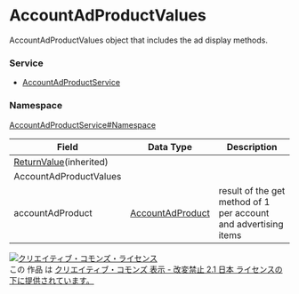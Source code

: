 # AccountAdProductValues
AccountAdProductValues object that includes the ad display methods.
### Service
+ [AccountAdProductService](../../services/AccountAdProductService.md)

### Namespace
[AccountAdProductService#Namespace](../../services/AccountAdProductService.md#namespace)

| Field | Data Type | Description | 
|---|---|---|
| <a href="../Common/ReturnValue.md">ReturnValue</a>(inherited)|||
| AccountAdProductValues|||
| accountAdProduct| <a href="./AccountAdProduct.md">AccountAdProduct</a>| result of the get method of 1 per account and advertising items |

<a rel="license" href="http://creativecommons.org/licenses/by-nd/2.1/jp/"><img alt="クリエイティブ・コモンズ・ライセンス" style="border-width:0" src="https://i.creativecommons.org/l/by-nd/2.1/jp/88x31.png" /></a><br />この 作品 は <a rel="license" href="http://creativecommons.org/licenses/by-nd/2.1/jp/">クリエイティブ・コモンズ 表示 - 改変禁止 2.1 日本 ライセンスの下に提供されています。</a>
